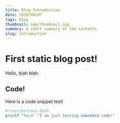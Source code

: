 ```yaml
---
title: Blog Introduction
date: 2020/09/07
tags: blog
thumbnail: img/thumbnail.jpg
summary: A short summary of the contents
slug: introduction
---
```


# First static blog post!

Hello, blah blah.

## Code!

Here is a code snippet test!

```bash
#!/usr/bin/env bash
printf "%s\n" "I am just testing embedded code!"
```